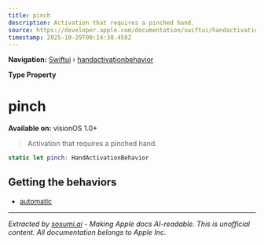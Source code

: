 ```yaml
---
title: pinch
description: Activation that requires a pinched hand.
source: https://developer.apple.com/documentation/swiftui/handactivationbehavior/pinch
timestamp: 2025-10-29T00:14:38.458Z
---
```


**Navigation:** [Swiftui](/documentation/swiftui) › [handactivationbehavior](/documentation/swiftui/handactivationbehavior)

**Type Property**

# pinch

**Available on:** visionOS 1.0+

> Activation that requires a pinched hand.

```swift
static let pinch: HandActivationBehavior
```

## Getting the behaviors

- [automatic](/documentation/swiftui/handactivationbehavior/automatic)

---

*Extracted by [sosumi.ai](https://sosumi.ai) - Making Apple docs AI-readable.*
*This is unofficial content. All documentation belongs to Apple Inc.*
